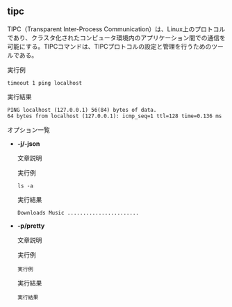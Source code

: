 [](ファイル名はコマンド名.md)
## tipc
TIPC（Transparent Inter-Process Communication）は、Linux上のプロトコルであり、クラスタ化されたコンピュータ環境内のアプリケーション間での通信を可能にする。TIPCコマンドは、TIPCプロトコルの設定と管理を行うためのツールである。

  実行例 [](変更しない)
  
  ```
  timeout 1 ping localhost
  ```


  実行結果　[](変更しない)


  ```
  PING localhost (127.0.0.1) 56(84) bytes of data.
  64 bytes from localhost (127.0.0.1): icmp_seq=1 ttl=128 time=0.136 ms
  ```
オプション一覧


- **-j/-json**
  
  文章説明

  実行例 [](変更しない)
  
  ```
  ls -a
  ```


  実行結果　[](変更しない)


  ```
  Downloads Music .......................
  ```
- **-p/pretty** 
    
  文章説明
  
  実行例　[](変更しない)
  
  ```
  実行例
  ```


  実行結果　[](変更しない)


  ```
  実行結果
  ```